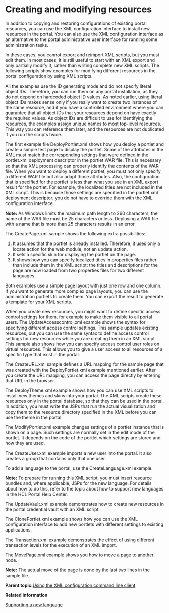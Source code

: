 # Creating and modifying resources

In addition to copying and restoring configurations of existing portal resources, you can use the XML configuration interface to install new resources in the portal. You can also use the XML configuration interface as an alternative to the portal administrative user interface for running some administration tasks.

In these cases, you cannot export and reimport XML scripts, but you must edit them. In most cases, it is still useful to start with an XML export and only partially modify it, rather than writing complete new XML scripts. The following scripts show examples for modifying different resources in the portal configuration by using XML scripts.

All the examples use the ID generating mode and do not specify literal object IDs. Therefore, you can run them on any portal installation, as they do not depend on hardcoded object ID values. As noted earlier, using literal object IDs makes sense only if you really want to create two instances of the same resource, and if you have a controlled environment where you can guarantee that all object IDs that your resources depend on have exactly the required values. As object IDs are difficult to use for identifying the resources, the examples assign unique names to most top-level resources. This way you can reference them later, and the resources are not duplicated if you run the scripts twice.

The first example file DeployPortlet.xml shows how you deploy a portlet and create a simple test page to display the portlet. Some of the attributes in the XML must match the corresponding settings that were defined in the portlet.xml deployment descriptor in the portlet WAR file. This is necessary so that the XML processing can properly identify the contents of the WAR file. When you want to deploy a different portlet, you must not only specify a different WAR file but also adapt those attributes. Also, the configuration that is specified for the portlet is less than what you see in an XML export result for the portlet. For example, the localized titles are not included in the XML script. This is because those settings are specified in the portlet.xml deployment descriptor; you do not have to override them with the XML configuration interface.

**Note:** As Windows limits the maximum path length to 260 characters, the name of the WAR file must be 25 characters or less. Deploying a WAR file with a name that is more than 25 characters results in an error.

The CreatePage.xml sample shows the following extra possibilities:

1.  It assumes that the portlet is already installed. Therefore, it uses only a locate action for the web module, not an update action.
2.  It sets a specific skin for displaying the portlet on the page.
3.  It shows how you can specify localized titles in properties files rather than include them in the XML script: the titles and descriptions for the page are now loaded from two properties files for two different languages.

Both examples use a simple page layout with just one row and one column. If you want to generate more complex page layouts, you can use the administration portlets to create them. You can export the result to generate a template for your XML scripts.

When you create new resources, you might want to define specific access control settings for them, for example to make them visible to all portal users. The UpdateAccesscontrol.xml example shows the syntax for specifying different access control settings. This sample updates existing resources, but you can use the same syntax to define access control settings for new resources while you are creating them in an XML script. This sample also shows how you can specify access control user roles on virtual resources. This allows you to give a user access to all resources of a specific type that exist in the portal.

The CreateURL.xml sample defines a URL mapping for the sample page that was created with the DeployPortlet.xml example mentioned earlier. After you create the URL mapping, you can access the page directly by entering that URL in the browser.

The DeployTheme.xml example shows how you can use XML scripts to install new themes and skins into your portal. The XML scripts create these resources only in the portal database, so that they can be used in the portal. In addition, you must write the JSPs that run the actual visualization and copy them to the resource directory specified in the XML before you can use the theme in the portal.

The ModifyPortlet.xml example changes settings of a portlet instance that is shown on a page. Such settings are normally set in the edit mode of the portlet. It depends on the code of the portlet which settings are stored and how they are used.

The CreateUser.xml example imports a new user into the portal. It also creates a group that contains only that one user.

To add a language to the portal, use the CreateLanguage.xml example.

**Note:** To prepare for running this XML script, you must insert resource bundles and, where applicable, JSPs for the new language. For details about how to do this, refer to the topic about how to support new languages in the HCL Portal Help Center.

The UpdateVault.xml example demonstrates how to create new resources in the portal credential vault with an XML script.

The ClonePortlet.xml example shows how you can use the XML configuration interface to add new portlets with different settings to existing applications.

The Transaction.xml example demonstrates the effect of using different transaction levels for the execution of an XML import.

The MovePage.xml example shows you how to move a page to another node.

**Note:** The actual move of the page is done by the last two lines in the sample file.

**Parent topic:**[Using the XML configuration command line client](../admin-system/adxmltsk_cmdln.md)

**Related information**  


[Supporting a new language](../admin-system/adsuplang_new.md)

